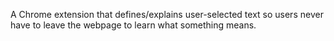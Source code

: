 A Chrome extension that defines/explains user-selected text
so users never have to leave the webpage to learn what something
means.